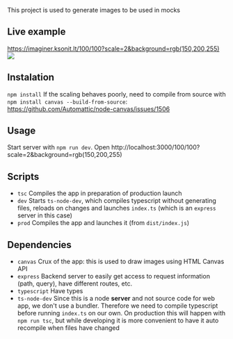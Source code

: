 This project is used to generate images to be used in mocks

## Live example

https://imaginer.ksonit.lt/100/100?scale=2&background=rgb(150,200,255)
![](<https://imaginer.ksonit.lt/100/100?scale=2&background=rgb(150,200,255)>)

## Instalation

`npm install`
If the scaling behaves poorly, need to compile from source with `npm install canvas --build-from-source`: https://github.com/Automattic/node-canvas/issues/1506

## Usage

Start server with `npm run dev`. Open http://localhost:3000/100/100?scale=2&background=rgb(150,200,255)

## Scripts

-   `tsc` Compiles the app in preparation of production launch
-   `dev` Starts `ts-node-dev`, which compiles typescript without generating files, reloads on changes and launches `index.ts` (which is an `express` server in this case)
-   `prod` Compiles the app and launches it (from `dist/index.js`)

## Dependencies

-   `canvas` Crux of the app: this is used to draw images using HTML Canvas API
-   `express` Backend server to easily get access to request information (path, query), have different routes, etc.
-   `typescript` Have types
-   `ts-node-dev` Since this is a node **server** and not source code for web app, we don't use a bundler. Therefore we need to compile typescript before running `index.ts` on our own. On production this will happen with `npm run tsc`, but while developing it is more convenient to have it auto recompile when files have changed
